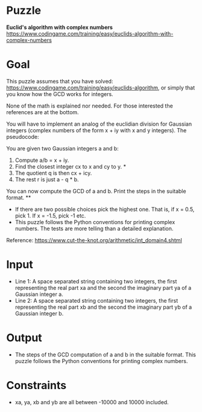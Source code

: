 # Puzzle
**Euclid's algorithm with complex numbers** https://www.codingame.com/training/easy/euclids-algorithm-with-complex-numbers

# Goal
This puzzle assumes that you have solved: https://www.codingame.com/training/easy/euclids-algorithm, or simply that you know how the GCD works for integers.

None of the math is explained nor needed. For those interested the references are at the bottom.

You will have to implement an analog of the euclidian division for Gaussian integers (complex numbers of the form x + iy with x and y integers). The pseudocode:

You are given two Gaussian integers a and b:  
1) Compute a/b = x + iy.
2) Find the closest integer cx to x and cy to y. *
3) The quotient q is then cx + icy.
4) The rest r is just a - q * b.

You can now compute the GCD of a and b. Print the steps in the suitable format. **

* If there are two possible choices pick the highest one. That is, if x = 0.5, pick 1. If x = -1.5, pick -1 etc.
* This puzzle follows the Python conventions for printing complex numbers. The tests are more telling than a detailed explanation.

Reference: https://www.cut-the-knot.org/arithmetic/int_domain4.shtml

# Input
* Line 1: A space separated string containing two integers, the first representing the real part xa and the second the imaginary part ya of a Gaussian integer a.
* Line 2: A space separated string containing two integers, the first representing the real part xb and the second the imaginary part yb of a Gaussian integer b.

# Output
* The steps of the GCD computation of a and b in the suitable format. This puzzle follows the Python conventions for printing complex numbers.

# Constraints
* xa, ya, xb and yb are all between -10000 and 10000 included.
